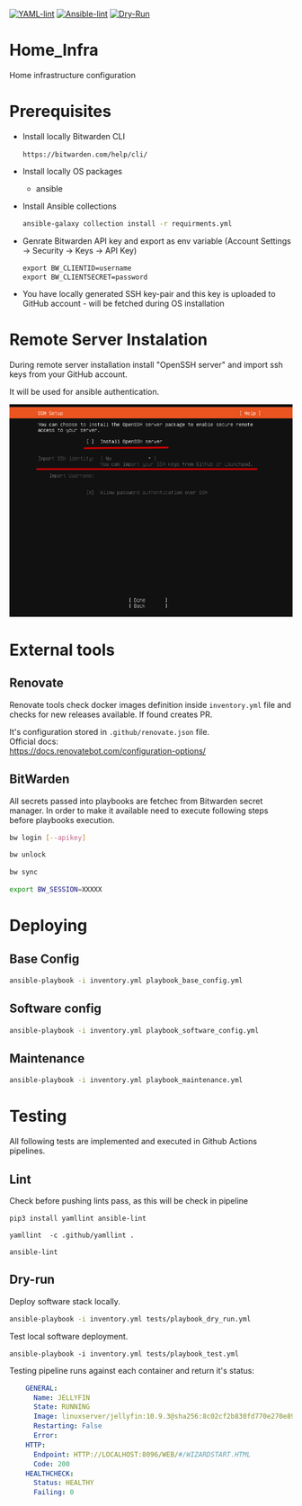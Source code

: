 [![YAML-lint](https://github.com/przemekgorzynski/Home_Infra/actions/workflows/YAML-lint.yml/badge.svg)](https://github.com/przemekgorzynski/Home_Infra/actions/workflows/YAML-lint.yml)
[![Ansible-lint](https://github.com/przemekgorzynski/Home_Infra/actions/workflows/Ansible-lint.yml/badge.svg)](https://github.com/przemekgorzynski/Home_Infra/actions/workflows/Ansible-lint.yml)
[![Dry-Run](https://github.com/przemekgorzynski/Home_Infra/actions/workflows/Dry-Run.yml/badge.svg)](https://github.com/przemekgorzynski/Home_Infra/actions/workflows/Dry-Run.yml)
# Home_Infra
Home infrastructure configuration

# Prerequisites

- Install locally Bitwarden CLI

    `https://bitwarden.com/help/cli/`

- Install locally OS packages
    - ansible

- Install Ansible collections

    ```bash
    ansible-galaxy collection install -r requirments.yml
    ``` 

- Genrate Bitwarden API key and export as env variable (Account Settings -> Security -> Keys -> API Key)
    ```
    export BW_CLIENTID=username
    export BW_CLIENTSECRET=password
    ```

- You have locally generated SSH key-pair and this key is uploaded to GitHub account - will be fetched during OS installation
# Remote Server Instalation

During remote server installation install "OpenSSH server" and import ssh keys from your GitHub account. 

It will be used for ansible authentication.

<img src="docs/images/import_ssh.png" alt="alt text" width="600">


# External tools

## Renovate

Renovate tools check docker images definition inside `inventory.yml` file and checks for new releases available. If found creates PR.

It's configuration stored in `.github/renovate.json` file.  
Official docs:  
https://docs.renovatebot.com/configuration-options/

## BitWarden

All secrets passed into playbooks are fetchec from Bitwarden secret manager. In order to make it available need to execute following steps before playbooks execution.

```bash
bw login [--apikey]
```

```bash
bw unlock
```

```bash
bw sync
```

```bash
export BW_SESSION=XXXXX
```

# Deploying

## Base Config

```bash
ansible-playbook -i inventory.yml playbook_base_config.yml 
```

## Software config
```bash
ansible-playbook -i inventory.yml playbook_software_config.yml 
```

## Maintenance
```bash
ansible-playbook -i inventory.yml playbook_maintenance.yml 
```

# Testing

All following tests are implemented and executed in Github Actions pipelines.

## Lint

Check before pushing lints pass, as this will be check in pipeline
```
pip3 install yamllint ansible-lint
```

```
yamllint  -c .github/yamllint .
```
```
ansible-lint
```

## Dry-run

Deploy software stack locally.

```bash
ansible-playbook -i inventory.yml tests/playbook_dry_run.yml
```

Test local software deployment.
```
ansible-playbook -i inventory.yml tests/playbook_test.yml
```

Testing pipeline runs against each container and return it's status:

```yml
    GENERAL:
      Name: JELLYFIN
      State: RUNNING
      Image: linuxserver/jellyfin:10.9.3@sha256:8c02cf2b830fd770e270e8947a5232a15cd860c53fb15c10e2773e16548156e8
      Restarting: False
      Error:
    HTTP:
      Endpoint: HTTP://LOCALHOST:8096/WEB/#/WIZARDSTART.HTML
      Code: 200
    HEALTHCHECK:
      Status: HEALTHY
      Failing: 0
```